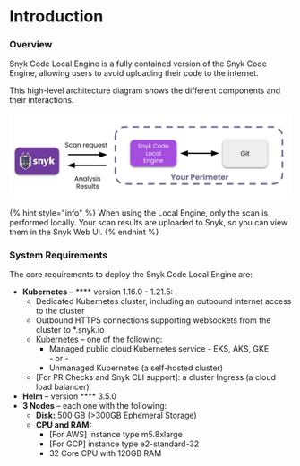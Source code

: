 # Introduction

### Overview

Snyk Code Local Engine is a fully contained version of the Snyk Code Engine, allowing users to avoid uploading their code to the internet.

This high-level architecture diagram shows the different components and their interactions.

![Snyk Code Local Engine Architecture](<../../../../.gitbook/assets/Screen Shot 2021-11-11 at 2.36.41 PM.png>)

{% hint style="info" %}
When using the Local Engine, only the scan is performed locally. Your scan results are uploaded to Snyk, so you can view them in the Snyk Web UI.
{% endhint %}

### System Requirements

The core requirements to deploy the Snyk Code Local Engine are:

* **Kubernetes** – **** version 1.16.0 - 1.21.5:
  * Dedicated Kubernetes cluster, including an outbound internet access to the cluster
  * Outbound HTTPS connections supporting websockets from the cluster to \*.snyk.io
  * Kubernetes – one of the following:
    * Managed public cloud Kubernetes service - EKS, AKS, GKE\
      \- or -
    * Unmanaged Kubernetes (a self-hosted cluster)
  * \[For PR Checks and Snyk CLI support]: a cluster Ingress (a cloud load balancer)
* **Helm** – version **** 3.5.0
* **3 Nodes** – each one with the following:
  * **Disk:** 500 GB (>300GB Ephemeral Storage)
  * **CPU and RAM:**
    * \[For AWS] instance type m5.8xlarge
    * \[For GCP] instance type e2-standard-32
    * 32 Core CPU with 120GB RAM

